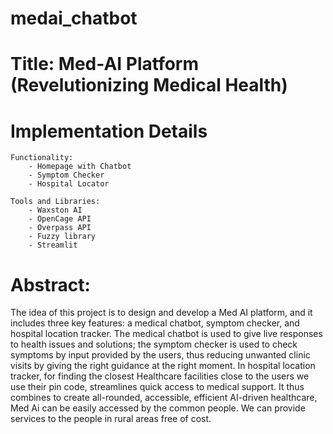 # medai_chatbot
 
# Title: Med-AI Platform (Revelutionizing Medical Health)  

# Implementation Details  

    Functionality:   
        - Homepage with Chatbot   
        - Symptom Checker   
        - Hospital Locator  
        
    Tools and Libraries:   
        - Waxston AI   
        - OpenCage API   
        - Overpass API   
        - Fuzzy library  
        - Streamlit  

# Abstract: 
The idea of this project is to design and develop a Med AI platform, and it includes three key features: a medical chatbot, symptom checker, and hospital location tracker. The medical chatbot is used to give live responses to health issues and solutions; the symptom checker is used to check symptoms by input provided by the users, thus reducing unwanted clinic visits by giving the right guidance at the right moment. In hospital location tracker, for finding the closest Healthcare facilities close to the users we use their pin code, streamlines quick access to medical support. It thus combines to create all-rounded, accessible, efficient AI-driven healthcare, Med Ai can be easily accessed by the common people. We can provide services to the people in rural areas free of cost.
